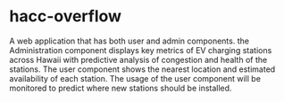 # hacc-overflow
A web application that has both user and admin components. the Administration component displays key metrics of EV charging stations across Hawaii with predictive analysis of congestion and health of the stations. The user component shows the nearest location and estimated availability of each station. The usage of the user component will be monitored to predict where new stations should be installed.
